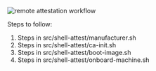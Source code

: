![remote attestation workflow](https://raw.githubusercontent.com/douzebis/tpm2-software.github.io/master/images/diag1.png)

Steps to follow:

1. Steps in src/shell-attest/manufacturer.sh
2. Steps in src/shell-attest/ca-init.sh
3. Steps in src/shell-attest/boot-image.sh
4. Steps in src/shell-attest/onboard-machine.sh
